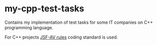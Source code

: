 # my-cpp-test-tasks

Contains my implementation of test tasks for some IT companies on C++ programming language.

For C++ projects [JSF-AV rules](http://www.stroustrup.com/JSF-AV-rules.pdf) coding standard is used.
